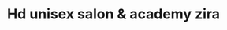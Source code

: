 ---
title: "Hd unisex salon & academy zira"
url: /zira/hd-unisex-salon-and-academy-zira/
shop: hairdresser
---